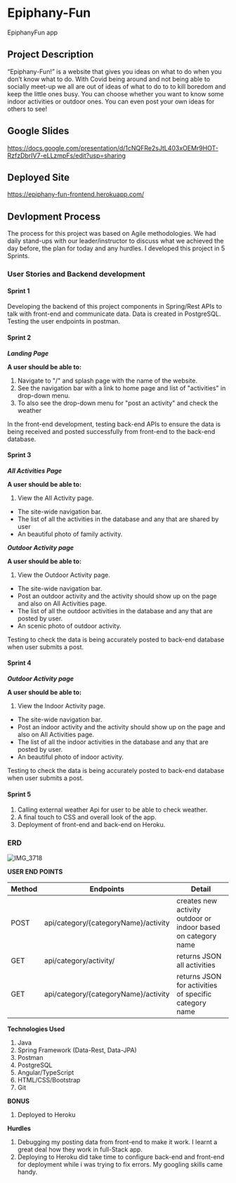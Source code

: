 # Epiphany-Fun
EpiphanyFun app 

## Project Description
“Epiphany-Fun!” is a website that gives you ideas on what to do when you don’t know what to do. With Covid being around and not being able to socially meet-up we all are out of ideas of what to do to to kill boredom and keep the little ones busy. You can choose whether you want to know some indoor activities or outdoor ones. You can even post your own ideas for others to see!

## Google Slides
https://docs.google.com/presentation/d/1cNQFRe2sJtL403xOEMr9HOT-RzfzDbrIV7-eLLzmpFs/edit?usp=sharing

## Deployed Site
https://epiphany-fun-frontend.herokuapp.com/

## Devlopment Process
The process for this project was based on Agile methodologies. We had daily stand-ups with our leader/instructor to discuss what we achieved the day before, the plan for today and any hurdles. I developed this project in 5 Sprints.


### User Stories and Backend development


#### Sprint 1
Developing the backend of this project components in Spring/Rest APIs to talk with front-end and communicate data. Data is created in PostgreSQL. Testing the user endpoints in postman. 


#### Sprint 2 

***Landing Page***

**A user should be able to:**

1. Navigate to "/" and splash page with the name of the website.
2. See the navigation bar with a link to home page and list of "activities" in drop-down menu.
3. To also see the drop-down menu for "post an activity" and check the weather

In the front-end development, testing back-end APIs to ensure the data is being received and posted successfully from front-end to the back-end database.

#### Sprint 3

***All Activities Page***

**A user should be able to:**

1. View the All Activity page.
  * The site-wide navigation bar.
  * The list of all the activities in the database and any that are shared by user
  * An beautiful photo of family activity.

***Outdoor Activity page***

**A user should be able to:**

1. View the Outdoor Activity page.
  * The site-wide navigation bar.
  * Post an outdoor activity and the activity should show up on the page and also on All Activities page.
  * The list of all the outdoor activities in the database and any that are posted by user.
  * An scenic photo of outdoor activity.

Testing to check the data is being accurately posted to back-end database when user submits a post.
 

#### Sprint 4


***Outdoor Activity page***

**A user should be able to:**

1. View the Indoor Activity page.
  * The site-wide navigation bar.
  * Post an indoor activity and the activity should show up on the page and also on All Activities page.
  * The list of all the indoor activities in the database and any that are posted by user.
  * An beautiful photo of indoor activity.

Testing to check the data is being accurately posted to back-end database when user submits a post.

#### Sprint 5

1. Calling external weather Api for user to be able to check weather.
2. A final touch to CSS and overall look of the app.
3. Deployment of front-end and back-end on Heroku.


### ERD

![IMG_3718](https://user-images.githubusercontent.com/94148009/152540742-1e339478-86e1-4d32-895a-096dcd4f4d69.PNG)


**USER END POINTS**

|     Method    |   Endpoints                                   | Detail                           |
| ------------- | -----------------------------------           |--------------------------------- | 
|       POST    | api/category/{categoryName}/activity             | creates new activity outdoor or indoor based on category name                |
|       GET     | api/category/activity/             | returns JSON all activities           |
|       GET     | api/category/{categoryName}/activity    | returns JSON for activities of specific category name        |

****Technologies Used****
1. Java
2. Spring Framework (Data-Rest, Data-JPA)
3. Postman
4. PostgreSQL
5. Angular/TypeScript
6. HTML/CSS/Bootstrap
7. Git

**BONUS**

1) Deployed to Heroku

**Hurdles**

1. Debugging my posting data from front-end to make it work. I learnt a great deal how they work in full-Stack app.
2. Deploying to Heroku did take time to configure back-end and front-end for deployment while i was trying to fix errors. My googling skills came handy.



